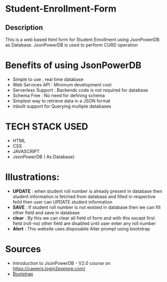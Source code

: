 # Student-Enrollment-Form
## Description 
This is a web based html form for Student Enrollment using JsonPowerDB as Database. 
JsonPowerDB is used to perform CURD operation 


# Benefits of using JsonPowerDB
* Simple to use , real time database
* Web Services API : Minimum development cost
* Serverless Support : Backends code is not required for database 
* Schema Free : No need for defining schema
* Simplest way to retrieve data in a JSON format
* inbuilt support for Querying multiple databases

# TECH STACK USED
* HTML
* CSS
* JAVASCRIPT 
* JsonPowerDB ( As Database)

# Illustrations:
* **UPDATE** : when student roll number is already present in database then student information is fetched from database and filled in respective feild then user can UPDATE student information 
* **SAVE** : If student roll number is not existed in database then we can fill other field and save in database
* **clear** : By this we can clear all field of form and with this except first field (roll-no) other field are disabled until user enter any roll number
* **Alert** : This website uses disposable Alter prompt using bootstrap
  
# Sources
* Introduction to JsonPowerDB - V2.0 course  on https://careers.login2explore.com/
* [Bootstrap](https://getbootstrap.com/docs/5.0/getting-started/introduction) 
